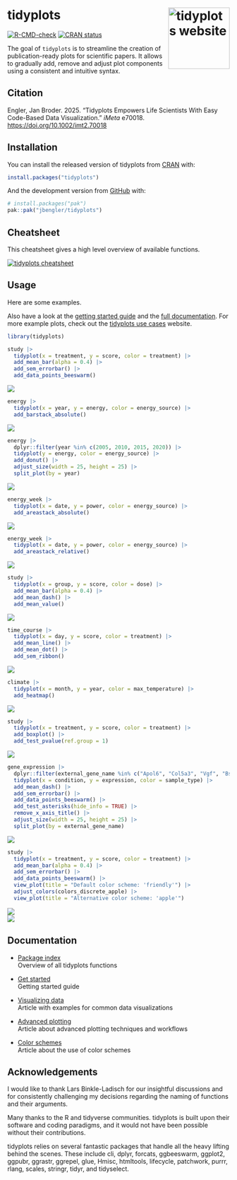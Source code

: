 
<!-- README.md is generated from README.Rmd. Please edit that file -->

# tidyplots <a href="https://jbengler.github.io/tidyplots/"><img src="man/figures/logo.svg" align="right" height="139" alt="tidyplots website" /></a>

<!-- badges: start -->

[![R-CMD-check](https://github.com/jbengler/tidyplots/actions/workflows/R-CMD-check.yaml/badge.svg)](https://github.com/jbengler/tidyplots/actions/workflows/R-CMD-check.yaml)
[![CRAN
status](https://www.r-pkg.org/badges/version/tidyplots)](https://CRAN.R-project.org/package=tidyplots)
<!-- badges: end -->

The goal of `tidyplots` is to streamline the creation of
publication-ready plots for scientific papers. It allows to gradually
add, remove and adjust plot components using a consistent and intuitive
syntax.

## Citation

Engler, Jan Broder. 2025. “Tidyplots Empowers Life Scientists With Easy
Code-Based Data Visualization.” *iMeta* e70018.
<https://doi.org/10.1002/imt2.70018>

## Installation

You can install the released version of tidyplots from
[CRAN](https://cran.r-project.org/) with:

``` r
install.packages("tidyplots")
```

And the development version from [GitHub](https://github.com/) with:

``` r
# install.packages("pak")
pak::pak("jbengler/tidyplots")
```

## Cheatsheet

This cheatsheet gives a high level overview of available functions.

<a href="https://tidyplots.org/tidyplots-cheatsheet-v1.pdf"><img src="man/figures/cheatsheet-v1.png" alt="tidyplots cheatsheet" /></a>

## Usage

Here are some examples.

Also have a look at the [getting started
guide](https://jbengler.github.io/tidyplots/articles/tidyplots.html) and
the [full
documentation](https://jbengler.github.io/tidyplots/reference/). For
more example plots, check out the [tidyplots use
cases](https://tidyplots.org/use-cases/) website.

``` r
library(tidyplots)

study |> 
  tidyplot(x = treatment, y = score, color = treatment) |> 
  add_mean_bar(alpha = 0.4) |> 
  add_sem_errorbar() |> 
  add_data_points_beeswarm()
```

<img src="man/figures/README-unnamed-chunk-2-1.png" style="display: block; margin: auto;" />

``` r
energy |> 
  tidyplot(x = year, y = energy, color = energy_source) |> 
  add_barstack_absolute()
```

<img src="man/figures/README-unnamed-chunk-3-1.png" style="display: block; margin: auto;" />

``` r
energy |> 
  dplyr::filter(year %in% c(2005, 2010, 2015, 2020)) |> 
  tidyplot(y = energy, color = energy_source) |> 
  add_donut() |> 
  adjust_size(width = 25, height = 25) |>
  split_plot(by = year)
```

<img src="man/figures/README-unnamed-chunk-4-1.png" style="display: block; margin: auto;" />

``` r
energy_week |> 
  tidyplot(x = date, y = power, color = energy_source) |> 
  add_areastack_absolute()
```

<img src="man/figures/README-unnamed-chunk-5-1.png" style="display: block; margin: auto;" />

``` r
energy_week |> 
  tidyplot(x = date, y = power, color = energy_source) |> 
  add_areastack_relative()
```

<img src="man/figures/README-unnamed-chunk-6-1.png" style="display: block; margin: auto;" />

``` r
study |> 
  tidyplot(x = group, y = score, color = dose) |> 
  add_mean_bar(alpha = 0.4) |> 
  add_mean_dash() |> 
  add_mean_value()
```

<img src="man/figures/README-unnamed-chunk-7-1.png" style="display: block; margin: auto;" />

``` r
time_course |>
  tidyplot(x = day, y = score, color = treatment) |>
  add_mean_line() |>
  add_mean_dot() |>
  add_sem_ribbon()
```

<img src="man/figures/README-unnamed-chunk-8-1.png" style="display: block; margin: auto;" />

``` r
climate |>
  tidyplot(x = month, y = year, color = max_temperature) |>
  add_heatmap()
```

<img src="man/figures/README-unnamed-chunk-9-1.png" style="display: block; margin: auto;" />

``` r
study |> 
  tidyplot(x = treatment, y = score, color = treatment) |> 
  add_boxplot() |> 
  add_test_pvalue(ref.group = 1)
```

<img src="man/figures/README-unnamed-chunk-10-1.png" style="display: block; margin: auto;" />

``` r
gene_expression |> 
  dplyr::filter(external_gene_name %in% c("Apol6", "Col5a3", "Vgf", "Bsn")) |> 
  tidyplot(x = condition, y = expression, color = sample_type) |> 
  add_mean_dash() |> 
  add_sem_errorbar() |> 
  add_data_points_beeswarm() |> 
  add_test_asterisks(hide_info = TRUE) |> 
  remove_x_axis_title() |> 
  adjust_size(width = 25, height = 25) |> 
  split_plot(by = external_gene_name)
```

<img src="man/figures/README-unnamed-chunk-11-1.png" style="display: block; margin: auto;" />

``` r
study |> 
  tidyplot(x = treatment, y = score, color = treatment) |> 
  add_mean_bar(alpha = 0.4) |> 
  add_sem_errorbar() |> 
  add_data_points_beeswarm() |> 
  view_plot(title = "Default color scheme: 'friendly'") |> 
  adjust_colors(colors_discrete_apple) |> 
  view_plot(title = "Alternative color scheme: 'apple'")
```

<img src="man/figures/README-unnamed-chunk-12-1.png" style="display: block; margin: auto;" /><img src="man/figures/README-unnamed-chunk-12-2.png" style="display: block; margin: auto;" />

## Documentation

- [Package index](https://jbengler.github.io/tidyplots/reference/)  
  Overview of all tidyplots functions

- [Get
  started](https://jbengler.github.io/tidyplots/articles/tidyplots.html)  
  Getting started guide

- [Visualizing
  data](https://jbengler.github.io/tidyplots/articles/Visualizing-data.html)  
  Article with examples for common data visualizations

- [Advanced
  plotting](https://jbengler.github.io/tidyplots/articles/Advanced-plotting.html)  
  Article about advanced plotting techniques and workflows

- [Color
  schemes](https://jbengler.github.io/tidyplots/articles/Color-schemes.html)  
  Article about the use of color schemes

## Acknowledgements

I would like to thank Lars Binkle-Ladisch for our insightful discussions
and for consistently challenging my decisions regarding the naming of
functions and their arguments.

Many thanks to the R and tidyverse communities. tidyplots is built upon
their software and coding paradigms, and it would not have been possible
without their contributions.

tidyplots relies on several fantastic packages that handle all the heavy
lifting behind the scenes. These include cli, dplyr, forcats,
ggbeeswarm, ggplot2, ggpubr, ggrastr, ggrepel, glue, Hmisc, htmltools,
lifecycle, patchwork, purrr, rlang, scales, stringr, tidyr, and
tidyselect.

